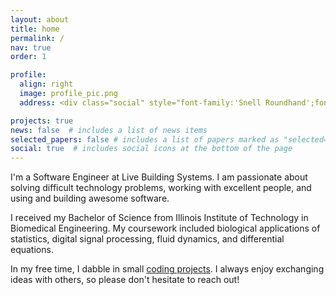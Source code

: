 ```yaml
---
layout: about
title: home
permalink: /
nav: true
order: 1

profile:
  align: right
  image: profile_pic.png
  address: <div class="social" style="font-family:'Snell Roundhand';font-size:13pt"><div class="contact-icons"><a href="/assets/pdf/David Bern Resume.pdf"><i class='fa-regular fa-file-pdf fa-2x'></i></a> <a href="https://github.com/odie5533"><i class='fab fa-github fa-2x'></i></a></div></div>

projects: true
news: false  # includes a list of news items
selected_papers: false # includes a list of papers marked as "selected={true}"
social: true  # includes social icons at the bottom of the page
---
```

I'm a Software Engineer at Live Building Systems. I am passionate about solving difficult technology problems, working with excellent people, and using and building awesome software.

I received my Bachelor of Science from Illinois Institute of Technology in Biomedical Engineering. My coursework included biological applications of statistics, digital signal processing, fluid dynamics, and differential equations.

In my free time, I dabble in small <a href="https://github.com/odie5533">coding projects</a>. I always enjoy exchanging ideas with others, so please don't hesitate to reach out!<br><br>

